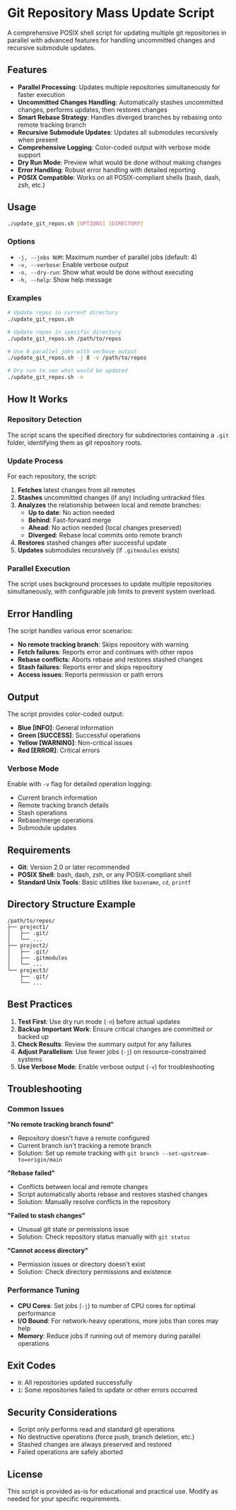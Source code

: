 # Git Repository Mass Update Script

A comprehensive POSIX shell script for updating multiple git repositories in parallel with advanced features for handling uncommitted changes and recursive submodule updates.

## Features

- **Parallel Processing**: Updates multiple repositories simultaneously for faster execution
- **Uncommitted Changes Handling**: Automatically stashes uncommitted changes, performs updates, then restores changes
- **Smart Rebase Strategy**: Handles diverged branches by rebasing onto remote tracking branch
- **Recursive Submodule Updates**: Updates all submodules recursively when present
- **Comprehensive Logging**: Color-coded output with verbose mode support
- **Dry Run Mode**: Preview what would be done without making changes
- **Error Handling**: Robust error handling with detailed reporting
- **POSIX Compatible**: Works on all POSIX-compliant shells (bash, dash, zsh, etc.)

## Usage

```bash
./update_git_repos.sh [OPTIONS] [DIRECTORY]
```

### Options

- `-j, --jobs NUM`: Maximum number of parallel jobs (default: 4)
- `-v, --verbose`: Enable verbose output
- `-n, --dry-run`: Show what would be done without executing
- `-h, --help`: Show help message

### Examples

```bash
# Update repos in current directory
./update_git_repos.sh

# Update repos in specific directory
./update_git_repos.sh /path/to/repos

# Use 8 parallel jobs with verbose output
./update_git_repos.sh -j 8 -v /path/to/repos

# Dry run to see what would be updated
./update_git_repos.sh -n
```

## How It Works

### Repository Detection
The script scans the specified directory for subdirectories containing a `.git` folder, identifying them as git repository roots.

### Update Process
For each repository, the script:

1. **Fetches** latest changes from all remotes
2. **Stashes** uncommitted changes (if any) including untracked files
3. **Analyzes** the relationship between local and remote branches:
   - **Up to date**: No action needed
   - **Behind**: Fast-forward merge
   - **Ahead**: No action needed (local changes preserved)
   - **Diverged**: Rebase local commits onto remote branch
4. **Restores** stashed changes after successful update
5. **Updates** submodules recursively (if `.gitmodules` exists)

### Parallel Execution
The script uses background processes to update multiple repositories simultaneously, with configurable job limits to prevent system overload.

## Error Handling

The script handles various error scenarios:

- **No remote tracking branch**: Skips repository with warning
- **Fetch failures**: Reports error and continues with other repos
- **Rebase conflicts**: Aborts rebase and restores stashed changes
- **Stash failures**: Reports error and skips repository
- **Access issues**: Reports permission or path errors

## Output

The script provides color-coded output:
- **Blue [INFO]**: General information
- **Green [SUCCESS]**: Successful operations
- **Yellow [WARNING]**: Non-critical issues
- **Red [ERROR]**: Critical errors

### Verbose Mode
Enable with `-v` flag for detailed operation logging:
- Current branch information
- Remote tracking branch details
- Stash operations
- Rebase/merge operations
- Submodule updates

## Requirements

- **Git**: Version 2.0 or later recommended
- **POSIX Shell**: bash, dash, zsh, or any POSIX-compliant shell
- **Standard Unix Tools**: Basic utilities like `basename`, `cd`, `printf`

## Directory Structure Example

```
/path/to/repos/
├── project1/
│   ├── .git/
│   └── ...
├── project2/
│   ├── .git/
│   ├── .gitmodules
│   └── ...
└── project3/
    ├── .git/
    └── ...
```

## Best Practices

1. **Test First**: Use dry run mode (`-n`) before actual updates
2. **Backup Important Work**: Ensure critical changes are committed or backed up
3. **Check Results**: Review the summary output for any failures
4. **Adjust Parallelism**: Use fewer jobs (`-j`) on resource-constrained systems
5. **Use Verbose Mode**: Enable verbose output (`-v`) for troubleshooting

## Troubleshooting

### Common Issues

**"No remote tracking branch found"**
- Repository doesn't have a remote configured
- Current branch isn't tracking a remote branch
- Solution: Set up remote tracking with `git branch --set-upstream-to=origin/main`

**"Rebase failed"**
- Conflicts between local and remote changes
- Script automatically aborts rebase and restores stashed changes
- Solution: Manually resolve conflicts in the repository

**"Failed to stash changes"**
- Unusual git state or permissions issue
- Solution: Check repository status manually with `git status`

**"Cannot access directory"**
- Permission issues or directory doesn't exist
- Solution: Check directory permissions and existence

### Performance Tuning

- **CPU Cores**: Set jobs (`-j`) to number of CPU cores for optimal performance
- **I/O Bound**: For network-heavy operations, more jobs than cores may help
- **Memory**: Reduce jobs if running out of memory during parallel operations

## Exit Codes

- `0`: All repositories updated successfully
- `1`: Some repositories failed to update or other errors occurred

## Security Considerations

- Script only performs read and standard git operations
- No destructive operations (force push, branch deletion, etc.)
- Stashed changes are always preserved and restored
- Failed operations are safely aborted

## License

This script is provided as-is for educational and practical use. Modify as needed for your specific requirements.
